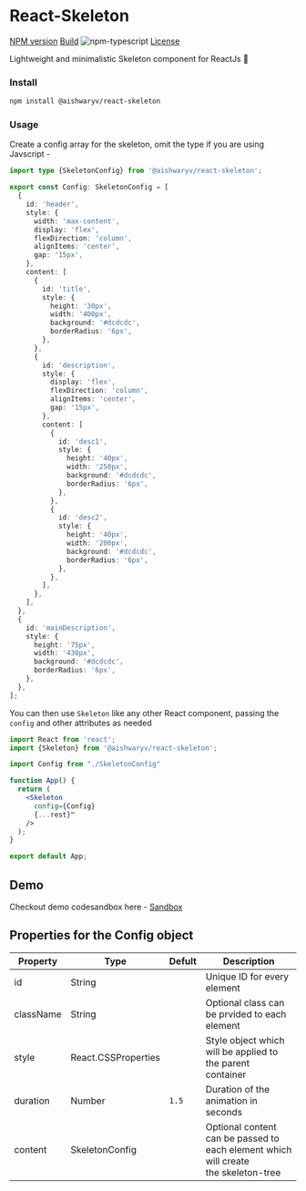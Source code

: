 # React-Skeleton

[NPM version][npm-url]
[Build][github-build-url]
![npm-typescript][npm-typescript]
[License][github-license-url]

Lightweight and minimalistic Skeleton component for ReactJs 🎉

### Install

```bash
npm install @aishwaryv/react-skeleton
```

### Usage

Create a config array for the skeleton, omit the type if you are using Javscript -

```ts
import type {SkeletonConfig} from '@aishwaryv/react-skeleton';

export const Config: SkeletonConfig = [
  {
    id: 'header',
    style: {
      width: 'max-content',
      display: 'flex',
      flexDirection: 'column',
      alignItems: 'center',
      gap: '15px',
    },
    content: [
      {
        id: 'title',
        style: {
          height: '30px',
          width: '400px',
          background: '#dcdcdc',
          borderRadius: '6px',
        },
      },
      {
        id: 'description',
        style: {
          display: 'flex',
          flexDirection: 'column',
          alignItems: 'center',
          gap: '15px',
        },
        content: [
          {
            id: 'desc1',
            style: {
              height: '40px',
              width: '250px',
              background: '#dcdcdc',
              borderRadius: '6px',
            },
          },
          {
            id: 'desc2',
            style: {
              height: '40px',
              width: '200px',
              background: '#dcdcdc',
              borderRadius: '6px',
            },
          },
        ],
      },
    ],
  },
  {
    id: 'mainDescription',
    style: {
      height: '75px',
      width: '430px',
      background: '#dcdcdc',
      borderRadius: '6px',
    },
  },
];
```

You can then use `Skeleton` like any other React component, passing the `config` and other attributes as needed

```jsx
import React from 'react';
import {Skeleton} from '@aishwaryv/react-skeleton';

import Config from "./SkeletonConfig"

function App() {
  return (
    <Skeleton
      config={Config}
      {...rest}"
    />
  );
}

export default App;
```

## Demo

Checkout demo codesandbox here - [Sandbox](https://codesandbox.io/p/devbox/w7kqhq?file=%2Fsrc%2FApp.tsx%3A9%2C2 'Demo')

## Properties for the Config object

| Property  | Type                | Defult | Description                                                                        |
| --------- | ------------------- | ------ | ---------------------------------------------------------------------------------- |
| id        | String              |        | Unique ID for every element                                                        |
| className | String              |        | Optional class can be prvided to each element                                      |
| style     | React.CSSProperties |        | Style object which will be applied to the parent container                         |
| duration  | Number              | `1.5`  | Duration of the animation in seconds                                               |
| content   | SkeletonConfig      |        | Optional content can be passed to each element which will create the skeleton-tree |

[npm-url]: https://www.npmjs.com/package/@aishwaryv/react-skeleton
[npm-image]: https://img.shields.io/npm/v/@aishwaryv/react-skeleton
[github-license]: https://img.shields.io/github/license/aishwaryvishwakarma/React-Skeleton
[github-license-url]: https://github.com/aishwaryvishwakarma/React-Skeleton/blob/master/LICENSE
[github-build]: https://github.com/aishwaryvishwakarma/React-Skeleton/actions/workflows/publish.yml/badge.svg
[github-build-url]: https://github.com/aishwaryvishwakarma/React-Skeleton/actions/workflows/publish.yml
[npm-typescript]: https://img.shields.io/npm/types/@aishwaryv/react-skeleton
